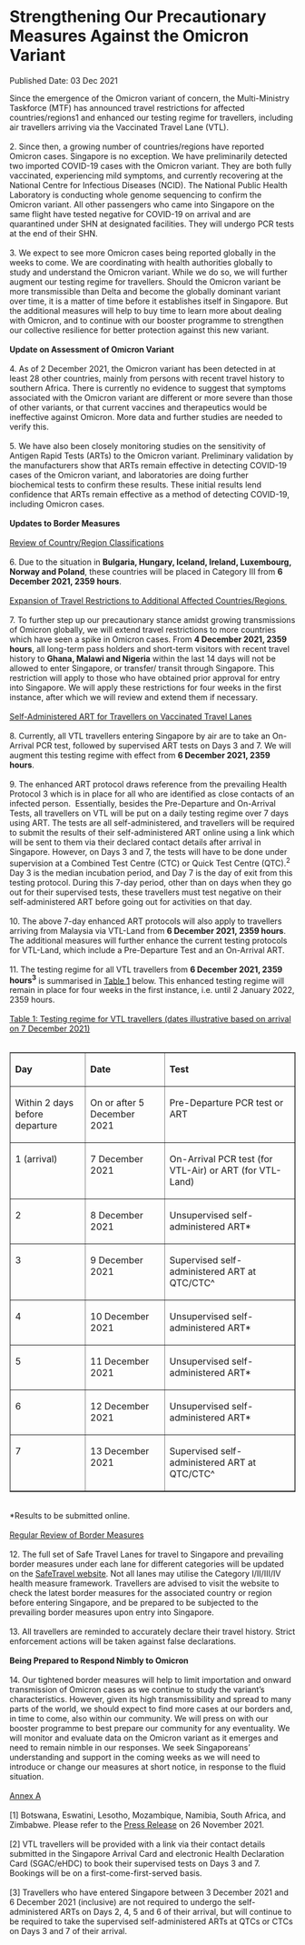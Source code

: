 <html>
    <meta http-equiv="Content-Type" content="text/html; charset=utf-8"/>
    <meta charset="utf-8"/>
    <title>Strengthening Our Precautionary Measures Against the Omicron Variant</title>
    <body><h1>Strengthening Our Precautionary Measures Against the Omicron Variant</h1>
    <p>Published Date: 03 Dec 2021</p> Since the emergence of the Omicron variant of concern, the Multi-Ministry Taskforce (MTF) has announced travel restrictions for affected countries/regions1 and enhanced our testing regime for travellers, including air travellers arriving via the Vaccinated Travel Lane (VTL).&nbsp;<br><br>2. Since then, a growing number of countries/regions have reported Omicron cases. Singapore is no exception. We have preliminarily detected two imported COVID-19 cases with the Omicron variant. They are both fully vaccinated, experiencing mild symptoms, and currently recovering at the National Centre for Infectious Diseases (NCID). The National Public Health Laboratory is conducting whole genome sequencing to confirm the Omicron variant. All other passengers who came into Singapore on the same flight have tested negative for COVID-19 on arrival and are quarantined under SHN at designated facilities. They will undergo PCR tests at the end of their SHN.&nbsp;<br><br>3. We expect to see more Omicron cases being reported globally in the weeks to come. We are coordinating with health authorities globally to study and understand the Omicron variant. While we do so, we will further augment our testing regime for travellers. Should the Omicron variant be more transmissible than Delta and become the globally dominant variant over time, it is a matter of time before it establishes itself in Singapore. But the additional measures will help to buy time to learn more about dealing with Omicron, and to continue with our booster programme to strengthen our collective resilience for better protection against this new variant.&nbsp;&nbsp;<br><br><strong>Update on Assessment of Omicron Variant&nbsp;</strong><br><br>4. As of 2 December 2021, the Omicron variant has been detected in at least 28 other countries, mainly from persons with recent travel history to southern Africa. There is currently no evidence to suggest that symptoms associated with the Omicron variant are different or more severe than those of other variants, or that current vaccines and therapeutics would be ineffective against Omicron. More data and further studies are needed to verify this.<br><br>5. We have also been closely monitoring studies on the sensitivity of Antigen Rapid Tests (ARTs) to the Omicron variant. Preliminary validation by the manufacturers show that ARTs remain effective in detecting COVID-19 cases of the Omicron variant, and laboratories are doing further biochemical tests to confirm these results. These initial results lend confidence that ARTs remain effective as a method of detecting COVID-19, including Omicron cases.&nbsp;<br><br><strong>Updates to Border Measures&nbsp;</strong><br><br><span style="text-decoration: underline;">Review of Country/Region Classifications</span><br><br>6. Due to the situation in <strong>Bulgaria, Hungary, Iceland, Ireland, Luxembourg, Norway and Poland</strong>, these countries will be placed in Category III from <strong>6 December 2021, 2359 hours</strong>.<br><br><span style="text-decoration: underline;">Expansion of Travel Restrictions to Additional Affected Countries/Regions&nbsp;</span><br><br>7. To further step up our precautionary stance amidst growing transmissions of Omicron globally, we will extend travel restrictions to more countries which have seen a spike in Omicron cases. From <strong>4 December 2021, 2359 hours</strong>, all long-term pass holders and short-term visitors with recent travel history to <strong>Ghana, Malawi and Nigeria</strong> within the last 14 days will not be allowed to enter Singapore, or transfer/ transit through Singapore. This restriction will apply to those who have obtained prior approval for entry into Singapore. We will apply these restrictions for four weeks in the first instance, after which we will review and extend them if necessary.<br><br><span style="text-decoration: underline;">Self-Administered ART for Travellers on Vaccinated Travel Lanes</span><br><br>8. Currently, all VTL travellers entering Singapore by air are to take an On-Arrival PCR test, followed by supervised ART tests on Days 3 and 7. We will augment this testing regime with effect from <strong>6 December 2021, 2359 hours</strong>.&nbsp;<br><br>9. The enhanced ART protocol draws reference from the prevailing Health Protocol 3 which is in place for all who are identified as close contacts of an infected person.&nbsp; Essentially, besides the Pre-Departure and On-Arrival Tests, all travellers on VTL will be put on a daily testing regime over 7 days using ART. The tests are all self-administered, and travellers will be required to submit the results of their self-administered ART online using a link which will be sent to them via their declared contact details after arrival in Singapore. However, on Days 3 and 7, the tests will have to be done under supervision at a Combined Test Centre (CTC) or Quick Test Centre (QTC).<sup>2</sup> Day 3 is the median incubation period, and Day 7 is the day of exit from this testing protocol. During this 7-day period, other than on days when they go out for their supervised tests, these travellers must test negative on their self-administered ART before going out for activities on that day.<br><br>10. The above 7-day enhanced ART protocols will also apply to travellers arriving from Malaysia via VTL-Land from <strong>6 December 2021, 2359 hours</strong>. The additional measures will further enhance the current testing protocols for VTL-Land, which include a Pre-Departure Test and an On-Arrival ART.&nbsp;<br><br>11. The testing regime for all VTL travellers from <strong>6 December 2021, 2359 hours<sup>3</sup></strong>&nbsp;is summarised in <span style="text-decoration: underline;">Table 1</span> below. This enhanced testing regime will remain in place for four weeks in the first instance, i.e. until 2 January 2022, 2359 hours.<br><br><span style="text-decoration: underline;">Table 1: Testing regime for VTL travellers (dates illustrative based on arrival on 7 December 2021)</span><br><div><br></div><table border="1" cellspacing="0" cellpadding="0"> <tbody><tr> <td width="212" valign="top"> <p><strong>Day</strong></p> </td> <td width="227" valign="top"> <p><strong>Date</strong></p> </td> <td width="463" valign="top"> <p><strong>Test</strong></p> </td> </tr> <tr> <td width="212" valign="top"> <p>Within 2 days before departure </p> </td> <td width="227" valign="top"> <p>On or after 5 December 2021</p> </td> <td width="463" valign="top"> <p>Pre-Departure PCR test or ART</p> </td> </tr> <tr> <td width="212" valign="top"> <p>1 (arrival)</p> </td> <td width="227" valign="top"> <p>7 December 2021</p> </td> <td width="463" valign="top"> <p>On-Arrival PCR test (for VTL-Air) or ART (for VTL-Land)</p> </td> </tr> <tr> <td width="212" valign="top"> <p>2</p> </td> <td width="227" valign="top"> <p>8 December 2021</p> </td> <td width="463" valign="top"> <p>Unsupervised self-administered ART*</p> </td> </tr> <tr> <td width="212" valign="top"> <p>3</p> </td> <td width="227" valign="top"> <p>9 December 2021</p> </td> <td width="463" valign="top"> <p>Supervised self-administered ART at QTC/CTC^</p> </td> </tr> <tr> <td width="212" valign="top"> <p>4</p> </td> <td width="227" valign="top"> <p>10 December 2021</p> </td> <td width="463" valign="top"> <p>Unsupervised self-administered ART*</p> </td> </tr> <tr> <td width="212" valign="top"> <p>5</p> </td> <td width="227" valign="top"> <p>11 December 2021</p> </td> <td width="463" valign="top"> <p>Unsupervised self-administered ART*</p> </td> </tr> <tr> <td width="212" valign="top"> <p>6</p> </td> <td width="227" valign="top"> <p>12 December 2021</p> </td> <td width="463" valign="top"> <p>Unsupervised self-administered ART*</p> </td> </tr> <tr> <td width="212" valign="top"> <p>7</p> </td> <td width="227" valign="top"> <p>13 December 2021</p> </td> <td width="463" valign="top"> <p>Supervised self-administered ART at QTC/CTC^</p> </td> </tr> </tbody></table><br>*Results to be submitted online.<br><br><span style="text-decoration: underline;">Regular Review of Border Measures</span><br><br>12. The full set of Safe Travel Lanes for travel to Singapore and prevailing border measures under each lane for different categories will be updated on the <a href="https://safetravel.ica.gov.sg/" title="" class="" target="">SafeTravel website</a>. Not all lanes may utilise the Category I/II/III/IV health measure framework. Travellers are advised to visit the website to check the latest border measures for the associated country or region before entering Singapore, and be prepared to be subjected to the prevailing border measures upon entry into Singapore.<br><br>13. All travellers are reminded to accurately declare their travel history. Strict enforcement actions will be taken against false declarations.<br><br><strong>Being Prepared to Respond Nimbly to Omicron</strong><br><br>14. Our tightened border measures will help to limit importation and onward transmission of Omicron cases as we continue to study the variant’s characteristics. However, given its high transmissibility and spread to many parts of the world, we should expect to find more cases at our borders and, in time to come, also within our community. We will press on with our booster programme to best prepare our community for any eventuality. We will monitor and evaluate data on the Omicron variant as it emerges and need to remain nimble in our responses. We seek Singaporeans’ understanding and support in the coming weeks as we will need to introduce or change our measures at short notice, in response to the fluid situation.&nbsp;<br><div><br><a href="/docs/librariesprovider5/default-document-library/mtf-press-release-3-dec-2021---annex-a.pdf?sfvrsn=31a81957_0" title="Annex A">Annex A</a><br><br>[1]&nbsp;Botswana, Eswatini, Lesotho, Mozambique, Namibia, South Africa, and Zimbabwe. Please refer to the <a href="https://www.moh.gov.sg/news-highlights/details/updates-on-border-measures-for-travellers-from-botswana-eswatini-lesotho-mozambique-namibia-south-africa-and-zimbabwe" title="" class="" target="">Press Release</a>&nbsp;on 26 November 2021.<br><br>[2]&nbsp;VTL travellers will be provided with a link via their contact details submitted in the Singapore Arrival Card and electronic Health Declaration Card (SGAC/eHDC) to book their supervised tests on Days 3 and 7. Bookings will be on a first-come-first-served basis.<br><br>[3]&nbsp;Travellers who have entered Singapore between 3 December 2021 and 6 December 2021 (inclusive) are not required to undergo the self-administered ARTs on Days 2, 4, 5 and 6 of their arrival, but will continue to be required to take the supervised self-administered ARTs at QTCs or CTCs on Days 3 and 7 of their arrival.<br></div></body>
</html>